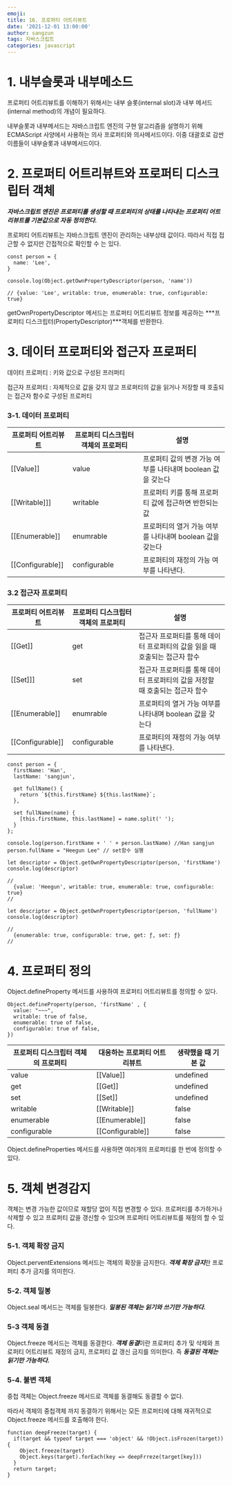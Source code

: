 ```yaml
---
emoji: 
title: 16. 프로퍼티 어트리뷰트
date: '2021-12-01 13:00:00'
author: sangzun
tags: 자바스크립트
categories: javascript
---
```


# 1. 내부슬롯과 내부메소드

프로퍼티 어트리뷰트를 이해하기 위해서는 내부 슬롯(internal slot)과 내부 메서드(internal method)의 개념이 필요하다.

내부슬롯과 내부메서드는 자바스크립트 엔진의 구현 알고리즘을 설명하기 위해 ECMAScript 사양에서 사용하는 의사 프로퍼티와 의사메서드이다. 이중 대괄호로 감싼 이름들이 내부슬롯과 내부메서드이다.

# 2. 프로퍼티 어트리뷰트와 프로퍼티 디스크립터 객체


***자바스크립트 엔진은 프로퍼티를 생성할 때 프로퍼티의 상태를 나타내는 프로퍼티 어트리뷰트를 기본값으로 자동 정의한다.***

프로퍼티 어트리뷰트는 자바스크립트 엔진이 관리하는 내부상태 값이다. 따라서 직접 접근할 수 없지만 간접적으로 확인할 수 는 있다.

```
const person = {
  name: 'Lee',
}

console.log(Object.getOwnPropertyDescriptor(person, 'name'))

// {value: 'Lee', writable: true, enumerable: true, configurable: true}
```

getOwnPropertyDescriptor 메서드는 프로퍼티 어트리뷰트 정보를 제공하는 ***프로퍼티 디스크립터(PropertyDescriptor)***객체를 반환한다.

# 3. 데이터 프로퍼티와 접근자 프로퍼티

데이터 프로퍼티 : 키와 값으로 구성된 프러퍼티

접근자 프로퍼티 : 자체적으로 값을 갖지 않고 프로퍼티의 값을 읽거나 저장할 때 호출되는 접근자 함수로 구성된 프로퍼티

### 3-1. 데이터 프로퍼티
|프로퍼티 어트리뷰트|프로퍼티 디스크립터 객체의 프로퍼티|설명|
|------|---|---|
|[[Value]]|value|프로퍼티 값의 변경 가능 여부를 나타내며 boolean 값을 갖는다|
|[[Writable]]]|writable|프로퍼티 키를 통해 프로퍼티 값에 접근하면 반한되는 값|
|[[Enumerable]]|enumrable|프로퍼티의 열거 가능 여부를 나타내며 boolean 값을 갖는다|
|[[Configurable]]|configurable|프로퍼티의 재정의 가능 여부를 나타낸다.|

### 3.2 접근자 프로퍼티
|프로퍼티 어트리뷰트|프로퍼티 디스크립터 객체의 프로퍼티|설명|
|------|---|---|
|[[Get]]|get|접근자 프로퍼티를 통해 데이터 프로퍼티의 값을 읽을 때 호출되는 접근자 함수|
|[[Set]]]|set|접근자 프로퍼티를 통해 데이터 프로퍼티의 값을 저장할 때 호출되는 접근자 함수|
|[[Enumerable]]|enumrable|프로퍼티의 열거 가능 여부를 나타내며 boolean 값을 갖는다|
|[[Configurable]]|configurable|프로퍼티의 재정의 가능 여부를 나타낸다.|


```
const person = {
  firstName: 'Han',
  lastName: 'sangjun',

  get fullName() {
    return `${this.firstName} ${this.lastName}`;
  },

  set fullName(name) {
    [this.firstName, this.lastName] = name.split(' ');
  }
};
```

```
console.log(person.firstName + ' ' + person.lastName) //Han sangjun
person.fullName = "Heegun Lee" // set함수 실행

let descriptor = Object.getOwnPropertyDescriptor(person, 'firstName')
console.log(descriptor)

//
  {value: 'Heegun', writable: true, enumerable: true, configurable: true} 
//

let descriptor = Object.getOwnPropertyDescriptor(person, 'fullName')
console.log(descriptor)

//
  {enumerable: true, configurable: true, get: ƒ, set: ƒ}
//
```

# 4. 프로퍼티 정의

Object.defineProperty 메서드를 사용하여 프로퍼티 어트리뷰트를 정의할 수 있다.

```
Object.defineProperty(person, 'firstName' , {
  value: "~~~",
  writable: true of false,
  enumerable: true of false,
  configurable: true of false,
})
```

|프로퍼티 디스크립터 객체의 프로퍼티|대응하는 프로퍼티 어트리뷰트|생략했을 때 기본 값|
|------|---|---|
|value|[[Value]]|undefined|
|get|[[Get]]|undefined|
|set|[[Set]]|undefined|
|writable|[[Writable]]|false|
|enumerable|[[Enumerable]]|false|
|configurable|[[Configurable]]|false|

Object.defineProperties 메서드를 사용하면 여러개의 프로퍼티를 한 번에 정의할 수 있다.

# 5. 객체 변경감지

객체는 변경 가능한 값이므로 재할당 없이 직접 변경할 수 있다. 프로퍼티를 추가하거나 삭제할 수 있고 프로퍼티 값을 갱신할 수 있으며 프로퍼티 어트리뷰트를 재정의 할 수 있다.

### 5-1. 객체 확장 금지

Object.perventExtensions 메서드는 객체의 확장을 금지한다. ***객체 확장 금지***란 프로퍼티 추가 금지를 의미힌다.

### 5-2. 객체 밀봉

Object.seal 메서드는 객체를 밀봉한다. ***밀봉된 객체는 읽기와 쓰기만 가능하다.***

### 5-3 객체 동결

Object.freeze 메서드는 객체를 동결한다. ***객체 동결***이란 프로퍼티 추가 및 삭제와 프로퍼티 어트리뷰트 재정의 금지, 프로퍼티 값 갱신 금지를 의미한다. 즉 ***동결된 객체는 읽기만 가능하다.***

### 5-4. 불변 객체

중첩 객체는 Object.freeze 메서드로 객체를 동결해도 동결할 수 없다.

따라서 객체의 중첩객체 까지 동결하기 위해서는 모든 프로퍼티에 대해 재귀적으로 Object.freeze 메서드를 호출해야 한다.

```
function deepFreeze(target) {
  if(target && typeof target === 'object' && !Object.isFrozen(target)) {
    Object.freeze(target)
    Object.keys(target).forEach(key => deepFrreze(target[key]))
  }
  return target;
}
```